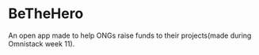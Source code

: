 # BeTheHero
An open app made to help ONGs raise funds to their projects(made during Omnistack week 11).
